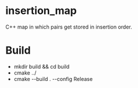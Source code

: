 # insertion_map

C++ map in which pairs get stored in insertion order.

# Build

 - mkdir build && cd build
 - cmake ../
 - cmake --build . --config Release